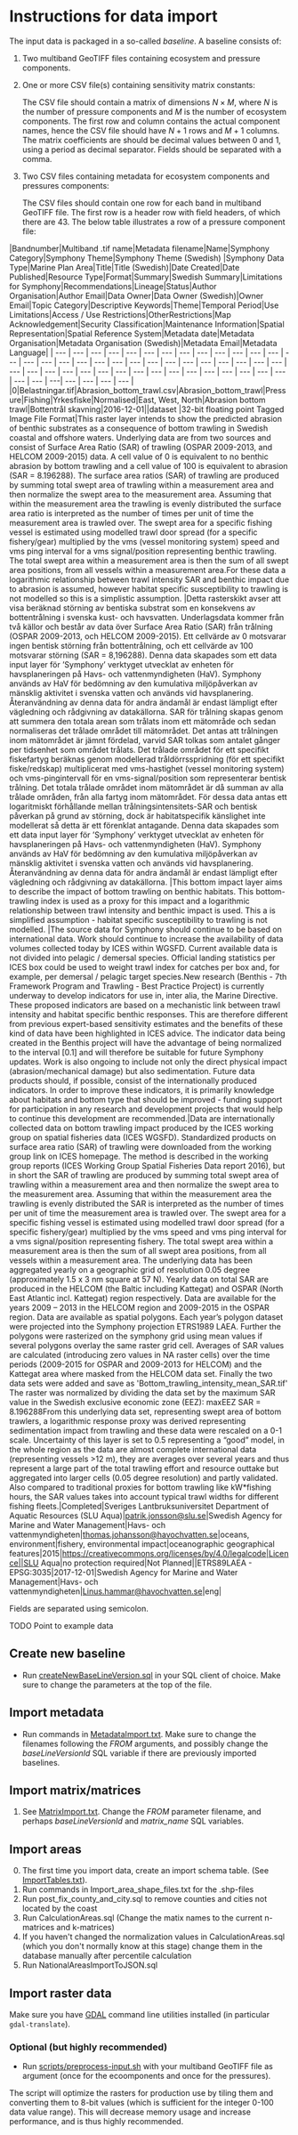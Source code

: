 # Instructions for data import

The input data is packaged in a so-called _baseline_. A baseline consists of:

1. Two multiband GeoTIFF files containing ecosystem and pressure components. 

2. One or more CSV file(s) containing sensitivity matrix constants:

   The CSV file should contain a matrix of dimensions $N \times M$, where $N$ is the number of pressure components and 
   $M$ is the number of ecosystem components. The first row and column contains the actual component names, hence 
   the CSV file should have $N+1$ rows and $M+1$ columns. The matrix coefficients are should be decimal values 
   between 0 and 1, using a period as decimal separator. Fields should be separated with a comma.

3. Two CSV files containing metadata for ecosystem components and pressures components:
   
   The CSV files should contain one row for each band in multiband GeoTIFF file. The first row is a header row with 
   field headers, of which there are 43. The below table illustrates a row of a pressure component file:

|Bandnumber|Multiband .tif name|Metadata filename|Name|Symphony Category|Symphony Theme|Symphony Theme (Swedish) |Symphony Data Type|Marine Plan Area|Title|Title (Swedish)|Date Created|Date  Published|Resource Type|Format|Summary|Swedish Summary|Limitations for Symphony|Recommendations|Lineage|Status|Author Organisation|Author Email|Data Owner|Data Owner (Swedish)|Owner Email|Topic Category|Descriptive Keywords|Theme|Temporal Period|Use Limitations|Access / Use Restrictions|OtherRestrictions|Map Acknowledgement|Security Classification|Maintenance Information|Spatial Representation|Spatial Reference System|Metadata date|Metadata Organisation|Metadata Organisation (Swedish)|Metadata Email|Metadata Language|
| --- | --- | --- | --- | --- | --- | --- | --- | --- | --- | --- | --- | --- | --- | --- | --- | --- | --- | --- | --- | --- | --- | --- | --- | --- | --- | --- | --- | --- | --- | --- | --- | --- | --- | --- | --- | --- | --- | --- | --- | --- | --- | --- | --- | --- | --- | --- | ---| --- | --- | --- | --- | 
|0|Belastningar.tif|Abrasion_bottom_trawl.csv|Abrasion_bottom_trawl|Pressure|Fishing|Yrkesfiske|Normalised|East, West, North|Abrasion bottom trawl|Bottentrål skavning|2016-12-01||dataset |32-bit floating point Tagged Image File Format|This raster layer intends to show the predicted abrasion of benthic substrates as a consequence of bottom trawling in Swedish coastal and offshore waters. Underlying data are from two sources and consist of Surface Area Ratio (SAR) of trawling (OSPAR 2009-2013, and HELCOM 2009-2015) data. A cell value of 0 is equivalent to no benthic abrasion by bottom trawling and a cell value of 100 is equivalent to abrasion (SAR = 8.196288). The surface area ratios (SAR) of trawling are produced by summing total swept area of trawling within a measurement area and then normalize the swept area to the measurement area. Assuming that within the measurement area the trawling is evenly distributed the surface area ratio is interpreted as the number of times per unit of time the measurement area is trawled over. The swept area for a specific fishing vessel is estimated using modelled trawl door spread (for a specific fishery/gear) multiplied by the vms (vessel monitoring system) speed and vms ping interval for a vms signal/position representing benthic trawling. The total swept area within a measurement area is then the sum of all swept area positions, from all vessels within a measurement area.For these data a logarithmic relationship between trawl intensity SAR and benthic impact due to abrasion is assumed, however habitat specific susceptibility to trawling is not modelled so this is a simplistic assumption.  |Detta rasterskikt avser att visa beräknad störning av bentiska substrat som en konsekvens av bottentrålning i svenska kust- och havsvatten. Underlagsdata kommer från två källor och består av data över Surface Area Ratio (SAR) från trålning (OSPAR 2009-2013, och HELCOM 2009-2015). Ett cellvärde av 0 motsvarar ingen bentisk störning från bottentrålning, och ett cellvärde av 100 motsvarar störning (SAR = 8,196288). Denna data skapades som ett data input layer för ’Symphony’ verktyget utvecklat av enheten för havsplaneringen på Havs- och vattenmyndigheten (HaV). Symphony används av HaV för bedömning av den kumulativa miljöpåverkan av mänsklig aktivitet i svenska vatten och används vid havsplanering. Återanvändning av denna data för andra ändamål  är endast lämpligt efter vägledning och rådgivning av datakällorna. SAR för trålning skapas genom att summera den totala arean som trålats inom ett mätområde och sedan normaliseras det trålade området till mätområdet.  Det antas att trålningen inom mätområdet är jämnt fördelad, varvid SAR tolkas som antalet gånger per tidsenhet som området trålats. Det trålade området för ett specifikt fiskefartyg beräknas genom modellerad tråldörrsspridning (för ett specifikt fiske/redskap) multiplicerat med vms-hastighet (vessel monitoring system) och vms-pingintervall för en vms-signal/position som representerar bentisk trålning. Det totala trålade området inom mätområdet är då summan av alla trålade områden, från alla fartyg inom mätområdet. För dessa data antas ett logaritmiskt förhållande mellan trålningsintensitets-SAR och bentisk påverkan på grund av störning, dock är habitatspecifik känslighet inte modellerat så detta är ett förenklat antagande. Denna data skapades som ett data input layer för ’Symphony’ verktyget utvecklat av enheten för havsplaneringen på Havs- och vattenmyndigheten (HaV). Symphony används av HaV för bedömning av den kumulativa miljöpåverkan av mänsklig aktivitet i svenska vatten och används vid havsplanering. Återanvändning av denna data för andra ändamål  är endast lämpligt efter vägledning och rådgivning av datakällorna. |This bottom impact layer aims to describe the impact of bottom trawling on benthic habitats. This bottom-trawling index is used as a proxy for this impact and a logarithmic relationship between trawl intensity and benthic impact is used. This a is simplified assumption - habitat specific susceptibility to trawling is not modelled. |The source data for Symphony should continue to be based on international data. Work should continue to increase the availability of data volumes collected today by ICES within WGSFD. Current available data is not divided into pelagic / demersal species. Official landing statistics per ICES box could be used to weight trawl index for catches per box and, for example, per demersal / pelagic target species.New research (Benthis - 7th Framework Program and Trawling - Best Practice Project) is currently underway to develop indicators for use in, inter alia, the Marine Directive. These proposed indicators are based on a mechanistic link between trawl intensity and habitat specific benthic responses. This are therefore different from previous expert-based sensitivity estimates and the benefits of these kind of data have been highlighted in ICES advice. The indicator data being created in the Benthis project will have the advantage of being normalized to the interval [0.1] and will therefore be suitable for future Symphony updates. Work is also ongoing to include not only the direct physical impact (abrasion/mechanical damage) but also sedimentation. Future data products should, if possible, consist of the internationally produced indicators. In order to improve these indicators, it is primarily knowledge about habitats and bottom type that should be improved - funding support for participation in any research and development projects that would help to continue this development are recommended.|Data are internationally collected data on bottom trawling impact produced by the ICES working group on spatial fisheries data (ICES WGSFD). Standardized products on surface area ratio (SAR) of trawling were downloaded from the working group link on ICES homepage. The method is described in the working group reports (ICES Working Group Spatial Fisheries Data report 2016), but in short the SAR of trawling are produced by summing total swept area of trawling within a measurement area and then normalize the swept area to the measurement area. Assuming that within the measurement area the trawling is evenly distributed the SAR is interpreted as the number of times per unit of time the measurement area is trawled over. The swept area for a specific fishing vessel is estimated using modelled trawl door spread (for a specific fishery/gear) multiplied by the vms speed and vms ping interval for a vms signal/position representing fishery. The total swept area within a measurement area is then the sum of all swept area positions, from all vessels within a measurement area. The underlying data has been aggregated yearly on a geographic grid of resolution 0.05 degree (approximately 1.5 x 3 nm square at 57 N). Yearly data on total SAR are produced in the HELCOM (the Baltic including Kattegat) and OSPAR (North East Atlantic incl. Kattegat) region respectively. Data are available for the years 2009 – 2013 in the HELCOM region and 2009-2015 in the OSPAR region. Data are available as spatial polygons. Each year’s polygon dataset were projected into the Symphony projection ETRS1989 LAEA. Further the polygons were rasterized on the symphony grid using mean values if several polygons overlay the same raster grid cell. Averages of SAR values are calculated (introducing zero values in NA raster cells) over the time periods (2009-2015 for OSPAR and 2009-2013 for HELCOM) and the Kattegat area where masked from the HELCOM data set. Finally the two data sets were added and save as 'Bottom_trawling_intensity_mean_SAR.tif' The raster was normalized by dividing the data set by the maximum SAR value in the Swedish exclusive economic zone (EEZ): maxEEZ SAR = 8.196288From this underlying data set, representing swept area of bottom trawlers, a logarithmic response proxy was derived representing sedimentation impact from trawling and these data were rescaled on a 0-1 scale. Uncertainty of this layer is set to 0.5 representing a “good” model, in the whole region as the data are almost complete international data (representing vessels >12 m), they are averages over several years and thus represent a large part of the total trawling effort and resource outtake but aggregated into larger cells (0.05 degree resolution) and partly validated. Also compared to traditional proxies for bottom trawling like kW*fishing hours, the SAR values takes into account typical trawl widths for different fishing fleets.|Completed|Sveriges Lantbruksuniversitet Department of Aquatic Resources (SLU Aqua)|patrik.jonsson@slu.se|Swedish Agency for Marine and Water Management|Havs- och vattenmyndigheten|thomas.johansson@havochvatten.se|oceans, environment|fishery, environmental impact|oceanographic geographical features|2015|https://creativecommons.org/licenses/by/4.0/legalcode|Licence||SLU Aqua|no protection required|Not Planned||ETRS89LAEA - EPSG:3035|2017-12-01|Swedish Agency for Marine and Water Management|Havs- och vattenmyndigheten|Linus.hammar@havochvatten.se|eng|

   Fields are separated using semicolon.

TODO Point to example data

## Create new baseline
- Run [createNewBaseLineVersion.sql](scripts/CreateNewBaseLineVersion.sql) in your SQL client of choice. Make sure to 
  change 
  the parameters at the top of the file.

## Import metadata
- Run commands in [MetadataImport.txt](scripts/MetadataImport.txt). Make sure to change the filenames following the _FROM_ 
  arguments, and possibly change the _baseLineVersionId_ SQL variable if there are previously imported baselines.

## Import matrix/matrices
1. See [MatrixImport.txt](scripts/MatrixImport.txt). Change the _FROM_ parameter filename, and perhaps _baseLineVersionId_ and 
   _matrix_name_ SQL variables.

## Import areas
0. The first time you import data, create an import schema table. (See [ImportTables.txt](scripts/ImportTables.txt)).
1. Run commands in Import_area_shape_files.txt for the .shp-files
2. Run post_fix_county_and_city.sql to remove counties and cities not located by the coast
3. Run CalculationAreas.sql (Change the matix names to the current n-matrices and k-matrices)
4. If you haven't changed the normalization values in CalculationAreas.sql
  (which you don't normally know at this stage) change them in the database manually after percentile calculation
5. Run NationalAreasImportToJSON.sql

## Import raster data
Make sure you have [GDAL](https://gdal.org/) command line utilities installed (in particular `gdal-translate`).

### Optional (but highly recommended)
- Run [scripts/preprocess-input.sh](/scripts/preprocess-input.sh) with your multiband GeoTIFF file as argument (once 
  for the ecoomponents and once for the pressures).

The script will optimize the rasters for production use by tiling them and converting them to 8-bit values (which is 
sufficient for the integer 0-100 data value range). This will decrease memory usage and increase performance, and is 
thus highly recommended.
